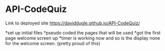 # API-CodeQuiz






Link to deployed site
https://daviddugle.github.io/API-CodeQuiz/


*set up initial files
*pseudo coded the pages that will be used
*got the first page welcome screen up
*timer is working now and so is the display none for the welcome screen. (pretty proud of this)
